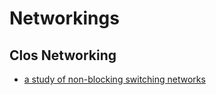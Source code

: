 # Networkings

## Clos Networking
- [a study of non-blocking switching networks](https://www.gdt.id.au/~gdt/presentations/2016-07-05-questnet-sdn/papers/bell195303--clos--a-study-of-non-blocking-switching-networks.pdf)
